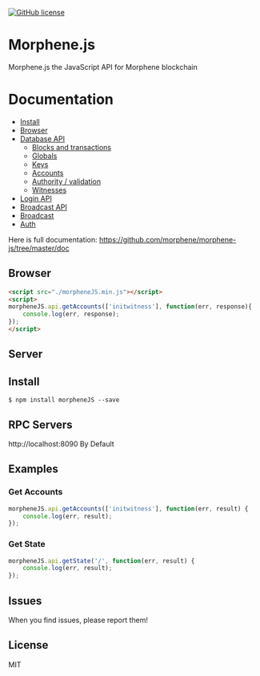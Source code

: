 [![GitHub license](https://img.shields.io/badge/license-MIT-blue.svg)](https://github.com/morphene/morphene-js/blob/master/LICENSE)

# Morphene.js
Morphene.js the JavaScript API for Morphene blockchain

# Documentation

- [Install](https://github.com/morphene/morphene-js/tree/master/doc#install)
- [Browser](https://github.com/morphene/morphene-js/tree/master/doc#browser)
- [Database API](https://github.com/morphene/morphene-js/tree/master/doc#api)
    - [Blocks and transactions](https://github.com/morphene/morphene-js/tree/master/doc#blocks-and-transactions)
    - [Globals](https://github.com/morphene/morphene-js/tree/master/doc#globals)
    - [Keys](https://github.com/morphene/morphene-js/tree/master/doc#keys)
    - [Accounts](https://github.com/morphene/morphene-js/tree/master/doc#accounts)
    - [Authority / validation](https://github.com/morphene/morphene-js/tree/master/doc#authority--validation)
    - [Witnesses](https://github.com/morphene/morphene-js/tree/master/doc#witnesses)
- [Login API](https://github.com/morphene/morphene-js/tree/master/doc#login)
- [Broadcast API](https://github.com/morphene/morphene-js/tree/master/doc#broadcast-api)
- [Broadcast](https://github.com/morphene/morphene-js/tree/master/doc#broadcast)
- [Auth](https://github.com/morphene/morphene-js/tree/master/doc#auth)


Here is full documentation:
https://github.com/morphene/morphene-js/tree/master/doc

## Browser
```html
<script src="./morpheneJS.min.js"></script>
<script>
morpheneJS.api.getAccounts(['initwitness'], function(err, response){
    console.log(err, response);
});
</script>
```

## Server
## Install
```
$ npm install morpheneJS --save
```

## RPC Servers
http://localhost:8090 By Default<br/>

## Examples

### Get Accounts
```js
morpheneJS.api.getAccounts(['initwitness'], function(err, result) {
	console.log(err, result);
});
```

### Get State
```js
morpheneJS.api.getState('/', function(err, result) {
	console.log(err, result);
});
```

## Issues
When you find issues, please report them!

## License
MIT
